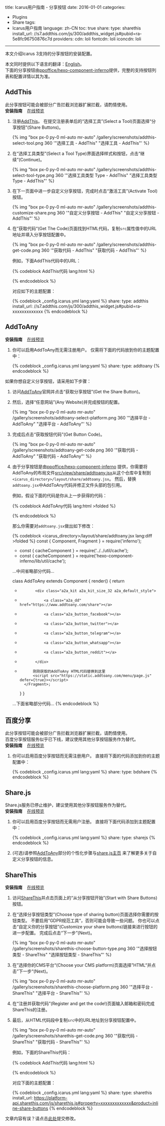 title: Icarus用户指南 - 分享按钮
date: 2016-01-01
categories:
- Plugins
- Share
tags:
- Icarus用户指南
language: zh-CN
toc: true
share:
    type: sharethis
    install_url: //s7.addthis.com/js/300/addthis_widget.js#pubid=ra-5e8fc96750876c7d
providers:
    cdn: loli
    fontcdn: loli
    iconcdn: loli
---

本文介绍Icarus 3支持的分享按钮的安装配置。

<article class="message message-immersive is-primary">
<div class="message-body">
<i class="fas fa-globe-americas mr-2"></i>本文同时提供以下语言的翻译：<a href="{% post_path en/Share-Buttons %}">English</a>。
</div>
</article>

<!-- more -->

<article class="message message-immersive is-primary">
<div class="message-body">
<i class="fas fa-info-circle mr-2"></i>下面的分享按钮由<a href="https://github.com/ppoffice/hexo-component-inferno">ppoffice/hexo-component-inferno</a>提供，完整的支持按钮列表和配置详情以其为准。
</div>
</article>

<style>
.content ol:not([type]) {
    list-style-type: simp-chinese-informal;
}
</style>


## AddThis

<article class="message message-immersive is-danger">
<div class="message-body">
<i class="fas fa-exclamation-triangle mr-2"></i>此分享按钮可能会被部分广告拦截浏览器扩展拦截，请酌情使用。
</div>
</article>

<div>
<strong>安装指南</strong>
<a class="tag is-success" style="margin-left:.8em" href="{% post_path demo/share/AddThis %}">在线预览</a>
</div>

1. 注册[AddThis](https://www.addthis.com/)。
   在提交注册表单后的“选择工具”(Select a Tool)页面选择“分享按钮”(Share Buttons)。

   {% img "box px-0 py-0 ml-auto mr-auto" /gallery/screenshots/addthis-select-tool.png 360 '"选择工具 - AddThis" "选择工具 - AddThis"' %}
   <br>

2. 在“选择工具类型”(Select a Tool Type)界面选择样式和按钮，点击“继续”(Continue)。

   {% img "box px-0 py-0 ml-auto mr-auto" /gallery/screenshots/addthis-select-tool-type.png 360 '"选择工具类型 Type - AddThis" "选择工具类型 Type - AddThis"' %}
   <br>

3. 在下一页面中进一步自定义分享按钮，完成时点击“激活工具”(Activate Tool)按钮。

   {% img "box px-0 py-0 ml-auto mr-auto" /gallery/screenshots/addthis-customize-share.png 360 '"自定义分享按钮 - AddThis" "自定义分享按钮 - AddThis"' %}
   <br>

4. 在”获取代码“(Get The Code)页面找到HTML代码，复制`src`属性值中的URL地址并填入分享按钮配置中。

   {% img "box px-0 py-0 ml-auto mr-auto" /gallery/screenshots/addthis-get-code.png 360 '"获取代码 - AddThis" "获取代码 - AddThis"' %}
   <br>

   例如，下面AddThis代码中的URL：

    {% codeblock AddThis代码 lang:html %}
    <!-- Go to www.addthis.com/dashboard to customize your tools -->
    <script type="text/javascript" src="//s7.addthis.com/js/300/addthis_widget.js#pubid=ra-xxxxxxxxxxxxx"></script>
    {% endcodeblock %}

    对应如下的主题配置：

    {% codeblock _config.icarus.yml lang:yaml %}
    share:
        type: addthis
        install_url: //s7.addthis.com/js/300/addthis_widget.js#pubid=ra-xxxxxxxxxxxxx
    {% endcodeblock %}


## AddToAny

<div>
<strong>安装指南</strong>
<a class="tag is-success" style="margin-left:.8em" href="{% post_path demo/share/AddToAny %}">在线预览</a>
</div>

1. 你可以启用AddToAny而无需注册用户。
   仅需将下面的代码放到你的主题配置中：

    {% codeblock _config.icarus.yml lang:yaml %}
    share:
        type: addtoany
    {% endcodeblock %}

如果你想自定义分享按钮，请采用如下步骤：

1. 访问[AddToAny](https://www.addtoany.com/)官网并点击“获取分享按钮”(Get the Share Button)。

2. 然后，选择“任意网站”(Any Website)并完成按钮的配置。

   {% img "box px-0 py-0 ml-auto mr-auto" /gallery/screenshots/addtoany-select-platform.png 360 '"选择平台 - AddToAny" "选择平台 - AddToAny"' %}
   <br>

3. 完成后点击“获取按钮代码”(Get Button Code)。

   {% img "box px-0 py-0 ml-auto mr-auto" /gallery/screenshots/addtoany-get-code.png 360 '"获取代码 - AddToAny" "获取代码 - AddToAny"' %}
   <br>

4. 由于分享按钮是由[ppoffice/hexo-component-inferno](https://github.com/ppoffice/hexo-component-inferno)
   提供，你需要将AddToAny的布局文件[src/view/share/addtoany.jsx](https://github.com/ppoffice/hexo-component-inferno/blob/0.2.2/src/view/share/addtoany.jsx)从这个仓库中复制到`<icarus_directory>/layout/share/addtoany.jsx`。
   然后，替换`addtoany.jsx`中AddToAny代码并修正文件头部的包引用。
   
   例如，假设下面的代码是你从上一步获得的代码：

    {% codeblock AddToAny代码 lang:html >folded %}
    <!-- AddToAny BEGIN -->
    <div class="a2a_kit a2a_kit_size_32 a2a_default_style">
    <a class="a2a_dd" href="https://www.addtoany.com/share"></a>
    <a class="a2a_button_facebook"></a>
    <a class="a2a_button_twitter"></a>
    <a class="a2a_button_email"></a>
    </div>
    <script async src="https://static.addtoany.com/menu/page.js"></script>
    <!-- AddToAny END -->
    {% endcodeblock %}

    那么你需要对`addtoany.jsx`做出如下修改：

    {% codeblock &lt;icarus_directory&gt;/layout/share/addtoany.jsx lang:diff >folded %}
    const { Component, Fragment } = require('inferno');
    - const { cacheComponent } = require('../../util/cache');
    + const { cacheComponent } = require('hexo-component-inferno/lib/util/cache');

    ...中间省略部分代码...

    class AddToAny extends Component {
        render() {
            return <Fragment>
    -            <div class="a2a_kit a2a_kit_size_32 a2a_default_style">
    -                <a class="a2a_dd" href="https://www.addtoany.com/share"></a>
    -                <a class="a2a_button_facebook"></a>
    -                <a class="a2a_button_twitter"></a>
    -                <a class="a2a_button_telegram"></a>
    -                <a class="a2a_button_whatsapp"></a>
    -                <a class="a2a_button_reddit"></a>
    -            </div>
    +           刚刚获取的AddToAny HTML代码替换到这里
                <script src="https://static.addtoany.com/menu/page.js" defer={true}></script>
            </Fragment>;
        }
    }

    ...下面省略部分代码...
    {% endcodeblock %}


## 百度分享

<article class="message message-immersive is-danger">
<div class="message-body">
<i class="fas fa-exclamation-triangle mr-2"></i>此分享按钮可能会被部分广告拦截浏览器扩展拦截，请酌情使用。
</div>
</article>

<article class="message message-immersive is-danger">
<div class="message-body">
<i class="fas fa-exclamation-triangle mr-2"></i>百度分享按钮服务似乎已下线，建议使用其他分享按钮服务作为替代。
</div>
</article>

<div>
<strong>安装指南</strong>
<a class="tag is-success" style="margin-left:.8em" href="{% post_path demo/share/BaiduShare %}">在线预览</a>
</div>

1. 你可以启用百度分享按钮而无需注册用户。
   直接将下面的代码添加到你的主题配置中：

    {% codeblock _config.icarus.yml lang:yaml %}
    share:
        type: bdshare
    {% endcodeblock %}


## Share.js

<article class="message message-immersive is-danger">
<div class="message-body">
<i class="fas fa-exclamation-triangle mr-2"></i>Share.js服务已停止维护，建议使用其他分享按钮服务作为替代。
</div>
</article>

<div>
<strong>安装指南</strong>
<a class="tag is-success" style="margin-left:.8em" href="{% post_path demo/share/Sharejs %}">在线预览</a>
</div>

1. 你可以启用百度分享按钮而无需用户注册。
   直接将下面代码添加到主题配置中：

    {% codeblock _config.icarus.yml lang:yaml %}
    share:
        type: sharejs
    {% endcodeblock %}

2. (可选)请参照[AddToAny](#AddToAny)部分的个性化步骤与[share.js主页](https://github.com/overtrue/share.js)
   来了解更多关于自定义分享按钮的信息。


## ShareThis

<div>
<strong>安装指南</strong>
<a class="tag is-success" style="margin-left:.8em" href="{% post_path demo/share/ShareThis %}">在线预览</a>
</div>

1. 访问[ShareThis](https://sharethis.com/)并点击页面上的“从分享按钮开始”(Start with Share Buttons)按钮。

2. 在“选择分享按钮类型”(Choose type of sharing button)页面选择你需要的按钮类型。
   不要启用”GDPR规范工具“，否则可能会导致一些问题。
   你也可以点击“自定义你的分享按钮”(Customize your share buttons)链接来进行按钮的进一步配置。
   完成后点击“下一步”(Next)。

   {% img "box px-0 py-0 ml-auto mr-auto" /gallery/screenshots/sharethis-choose-button-type.png 360 '"选择按钮类型 - ShareThis" "选择按钮类型 - ShareThis"' %}
   <br>

3. 在”选择你的CMS平台“(Choose your CMS platform)页面选择”HTML“并点击”下一步“(Next)。

   {% img "box px-0 py-0 ml-auto mr-auto" /gallery/screenshots/sharethis-choose-platform.png 360 '"选择平台 - ShareThis" "选择平台 - ShareThis"' %}
   <br>

3. 在“注册并获取代码”(Register and get the code!)页面输入邮箱和密码完成ShareThis的注册。

4. 最后，从HTML代码段中复制`src`中的URL地址到分享按钮配置中。
   
   {% img "box px-0 py-0 ml-auto mr-auto" /gallery/screenshots/sharethis-get-code.png 360 '"获取代码 - ShareThis" "获取代码 - ShareThis"' %}
   <br>

   例如，下面的ShareThis代码：

    {% codeblock AddThis代码 lang:html %}
    <script type="text/javascript" src="https://platform-api.sharethis.com/js/sharethis.js#property=xxxxxxxxxxxxx&product=inline-share-buttons" async="async"></script>
    {% endcodeblock %}

    对应下面的主题配置：

    {% codeblock _config.icarus.yml lang:yaml %}
    share:
        type: sharethis
        install_url: https://platform-api.sharethis.com/js/sharethis.js#property=xxxxxxxxxxxxx&product=inline-share-buttons
    {% endcodeblock %}


<article class="message message-immersive is-warning">
<div class="message-body">
<i class="fas fa-question-circle mr-2"></i>文章内容有误？请点击<a href="https://github.com/ppoffice/hexo-theme-icarus/edit/site/source/_posts/zh-CN/Share-Buttons.md">此处</a>提交修改。
</div>
</article>

